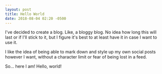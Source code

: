 ```yaml
---
layout: post
title: Hello World
date: 2018-08-04 02:20 -0500
---
```


I've decided to create a blog. Like, a bloggy blog. No idea how long this will last or if I'll stick to it, but I figure it's best to at least have it in case I want to use it.

I like the idea of being able to mark down and style up my own social posts however I want, without a character limit or fear of being lost in a feed.

So... here I am! Hello, world!

